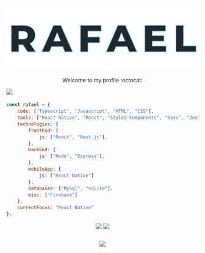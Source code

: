 <p align="center">
  <img src="title.svg" />
</p>

<p align="center">
  Welcome to my profile :octocat:
</p>



![](https://hit.yhype.me/github/profile?user_id=49356234)

```javascript
const rafael = {
    code: ["Typescript", "Javascript", "HTML", "CSS"],
    tools: ["React Native", "React", "Styled-Components", "Sass", "Jest", "Firebase"],
    technologies: {
        frontEnd: {
            js: ["React", "Next.js"],
        },
        backEnd: {
            js: ["Node", "Express"],
        },
        mobileApp: {
            js: ["React Native"]
        },
        databases: ["MySql", "sqlite"],
        misc: ["Firebase"]
    },
    currentFocus: "React Native"
};
```

<p align="center">
  <img align="center" src="https://github-readme-stats.vercel.app/api/?username=rafalmeida73&theme=react&show_icons=true"/>
  <img align="center" src="https://github-readme-stats.vercel.app/api/top-langs/?username=rafalmeida73&theme=react&show_icons=true"/>
</p>

##

<p align="center">
  <a href="https://github.com/antonkomarev/github-profile-views-counter">
      <img src="https://komarev.com/ghpvc/?username=rafalmeida73&style=for-the-badge">
  </a>
</p>






